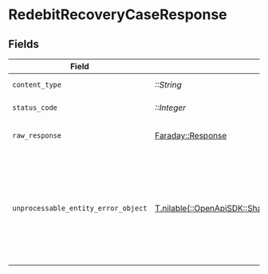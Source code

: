 # RedebitRecoveryCaseResponse


## Fields

| Field                                                                                                                                                                                                                                                                                             | Type                                                                                                                                                                                                                                                                                              | Required                                                                                                                                                                                                                                                                                          | Description                                                                                                                                                                                                                                                                                       |
| ------------------------------------------------------------------------------------------------------------------------------------------------------------------------------------------------------------------------------------------------------------------------------------------------- | ------------------------------------------------------------------------------------------------------------------------------------------------------------------------------------------------------------------------------------------------------------------------------------------------- | ------------------------------------------------------------------------------------------------------------------------------------------------------------------------------------------------------------------------------------------------------------------------------------------------- | ------------------------------------------------------------------------------------------------------------------------------------------------------------------------------------------------------------------------------------------------------------------------------------------------- |
| `content_type`                                                                                                                                                                                                                                                                                    | *::String*                                                                                                                                                                                                                                                                                        | :heavy_check_mark:                                                                                                                                                                                                                                                                                | HTTP response content type for this operation                                                                                                                                                                                                                                                     |
| `status_code`                                                                                                                                                                                                                                                                                     | *::Integer*                                                                                                                                                                                                                                                                                       | :heavy_check_mark:                                                                                                                                                                                                                                                                                | HTTP response status code for this operation                                                                                                                                                                                                                                                      |
| `raw_response`                                                                                                                                                                                                                                                                                    | [Faraday::Response](https://www.rubydoc.info/gems/faraday/Faraday/Response)                                                                                                                                                                                                                       | :heavy_check_mark:                                                                                                                                                                                                                                                                                | Raw HTTP response; suitable for custom response parsing                                                                                                                                                                                                                                           |
| `unprocessable_entity_error_object`                                                                                                                                                                                                                                                               | [T.nilable(::OpenApiSDK::Shared::UnprocessableEntityErrorObject)](../../models/shared/unprocessableentityerrorobject.md)                                                                                                                                                                          | :heavy_minus_sign:                                                                                                                                                                                                                                                                                | Unprocessable Entity <br/>  <br/>This may happen when the body of your request contains errors such as `invalid_attribute_value`, or the request fails due to an `invalid_operation`. See the [Errors Categories](https://docs.gusto.com/embedded-payroll/docs/error-categories) guide for more details.<br/> |